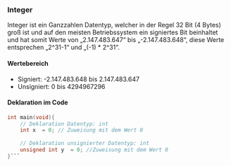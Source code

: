 ### Integer
Integer ist ein Ganzzahlen Datentyp, welcher in der Regel 32 Bit (4 Bytes) groß ist und auf den meisten Betriebssystem ein signiertes Bit beinhaltet und hat somit Werte von „2.147.483.647“ bis „-2.147.483.648“, diese Werte entsprechen „2^31-1“ und „(-1) * 2^31“.

#### Wertebereich
* Signiert: -2.147.483.648 bis 2.147.483.647
* Unsigniert: 0 bis 4294967296

#### Deklaration im Code
```c
int main(void){
	// Deklaration Datentyp: int
	int x  = 0; // Zuweisung mit dem Wert 0
	
	// Deklaration unsignierter Datentyp: int
	unsigned int y  = 0; //Zuweisung mit dem Wert 0
}```